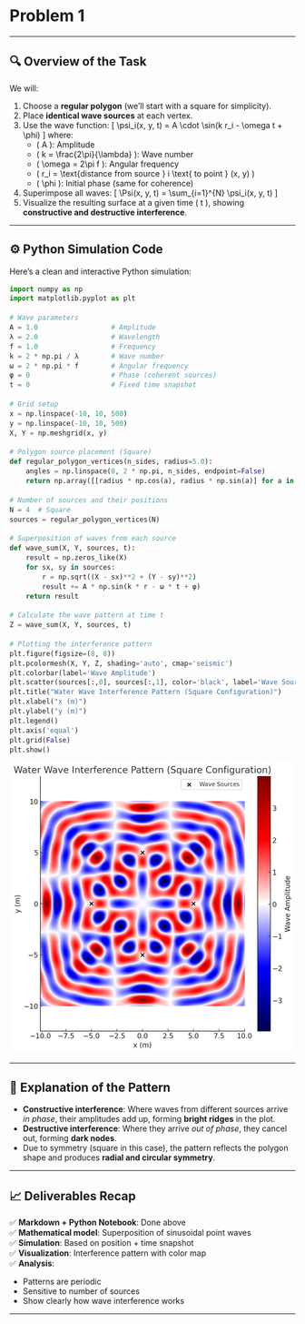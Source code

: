 # Problem 1



---

## 🔍 Overview of the Task

We will:
1. Choose a **regular polygon** (we’ll start with a square for simplicity).
2. Place **identical wave sources** at each vertex.
3. Use the wave function:
   \[
   \psi_i(x, y, t) = A \cdot \sin(k r_i - \omega t + \phi)
   \]
   where:
   - \( A \): Amplitude
   - \( k = \frac{2\pi}{\lambda} \): Wave number
   - \( \omega = 2\pi f \): Angular frequency
   - \( r_i = \text{distance from source } i \text{ to point } (x, y) \)
   - \( \phi \): Initial phase (same for coherence)
4. Superimpose all waves:
   \[
   \Psi(x, y, t) = \sum_{i=1}^{N} \psi_i(x, y, t)
   \]
5. Visualize the resulting surface at a given time \( t \), showing **constructive and destructive interference**.

---

## ⚙️ Python Simulation Code

Here’s a clean and interactive Python simulation:

```python
import numpy as np
import matplotlib.pyplot as plt

# Wave parameters
A = 1.0                  # Amplitude
λ = 2.0                  # Wavelength
f = 1.0                  # Frequency
k = 2 * np.pi / λ        # Wave number
ω = 2 * np.pi * f        # Angular frequency
φ = 0                    # Phase (coherent sources)
t = 0                    # Fixed time snapshot

# Grid setup
x = np.linspace(-10, 10, 500)
y = np.linspace(-10, 10, 500)
X, Y = np.meshgrid(x, y)

# Polygon source placement (Square)
def regular_polygon_vertices(n_sides, radius=5.0):
    angles = np.linspace(0, 2 * np.pi, n_sides, endpoint=False)
    return np.array([[radius * np.cos(a), radius * np.sin(a)] for a in angles])

# Number of sources and their positions
N = 4  # Square
sources = regular_polygon_vertices(N)

# Superposition of waves from each source
def wave_sum(X, Y, sources, t):
    result = np.zeros_like(X)
    for sx, sy in sources:
        r = np.sqrt((X - sx)**2 + (Y - sy)**2)
        result += A * np.sin(k * r - ω * t + φ)
    return result

# Calculate the wave pattern at time t
Z = wave_sum(X, Y, sources, t)

# Plotting the interference pattern
plt.figure(figsize=(8, 8))
plt.pcolormesh(X, Y, Z, shading='auto', cmap='seismic')
plt.colorbar(label='Wave Amplitude')
plt.scatter(sources[:,0], sources[:,1], color='black', label='Wave Sources')
plt.title("Water Wave Interference Pattern (Square Configuration)")
plt.xlabel("x (m)")
plt.ylabel("y (m)")
plt.legend()
plt.axis('equal')
plt.grid(False)
plt.show()
```


![alt text](output4.png)

---

## 📘 Explanation of the Pattern

- **Constructive interference**: Where waves from different sources arrive *in phase*, their amplitudes add up, forming **bright ridges** in the plot.
- **Destructive interference**: Where they arrive *out of phase*, they cancel out, forming **dark nodes**.
- Due to symmetry (square in this case), the pattern reflects the polygon shape and produces **radial and circular symmetry**.

---

## 📈 Deliverables Recap

✅ **Markdown + Python Notebook**: Done above  
✅ **Mathematical model**: Superposition of sinusoidal point waves  
✅ **Simulation**: Based on position + time snapshot  
✅ **Visualization**: Interference pattern with color map  
✅ **Analysis**:
- Patterns are periodic
- Sensitive to number of sources
- Show clearly how wave interference works

---
